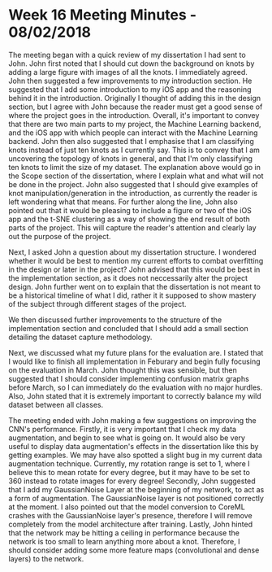# Week 16 Meeting Minutes - 08/02/2018

The meeting began with a quick review of my dissertation I had sent to John.
John first noted that I should cut down the background on knots by adding a large figure with images of all the knots.
I immediately agreed.
John then suggested a few improvements to my introduction section.
He suggested that I add some introduction to my iOS app and the reasoning behind it in the introduction.
Originally I thought of adding this in the design section, but I agree with John because the reader must get a good sense of where the project goes in the introduction.
Overall, it's important to convey that there are two main parts to my project, the Machine Learning backend, and the iOS app with which people can interact with the Machine Learning backend.
John then also suggested that I emphasise that I am classifying knots instead of just ten knots as I currently say.
This is to convey that I am uncovering the topology of knots in general, and that I'm only classifying ten knots to limit the size of my dataset.
The explanation above would go in the Scope section of the dissertation, where I explain what and what will not be done in the project.
John also suggested that I should give examples of knot manipulation/generation in the introduction, as currently the reader is left wondering what that means.
For further along the line, John also pointed out that it would be pleasing to include a figure or two of the iOS app and the t-SNE clustering as a way of showing the end result of both parts of the project.
This will capture the reader's attention and clearly lay out the purpose of the project.

Next, I asked John a question about my dissertation structure. 
I wondered whether it would be best to mention my current efforts to combat overfitting in the design or later in the project?
John advised that this would be best in the implementation section, as it does not neccessarily alter the project design.
John further went on to explain that the dissertation is not meant to be a historical timeline of what I did, rather it it supposed to show mastery of the subject through different stages of the project.

We then discussed further improvements to the structure of the implementation section and concluded that I should add a small section detailing the dataset capture methodology.

Next, we discussed what my future plans for the evaluation are.
I stated that I would like to finish all implementation in Feburary and begin fully focusing on the evaluation in March.
John thought this was sensible, but then suggested that I should consider implementing confusion matrix graphs before March, so I can immediately do the evaluation with no major hurdles.
Also, John stated that it is extremely important to correctly balance my wild dataset between all classes.

The meeting ended with John making a few suggestions on improving the CNN's performance.
Firstly, it is very important that I check my data augmentation, and begin to see what is going on.
It would also be very useful to display data augmentation's effects in the dissertation like this by getting examples.
We may have also spotted a slight bug in my current data augmentation technique.
Currently, my rotation range is set to 1, where I believe this to mean rotate for every degree, but it may have to be set to 360 instead to rotate images for every degree!
Secondly, John suggested that I add my GaussianNoise Layer at the beginning of my network, to act as a form of augmentation.
The GaussianNoise layer is not positioned correctly at the moment.
I also pointed out that the model conversion to CoreML crashes with the GaussianNoise layer's presence, therefore I will remove completely from the model architecture after training.
Lastly, John hinted that the network may be hitting a ceiling in performance because the network is too small to learn anything more about a knot.
Therefore, I should consider adding some more feature maps (convolutional and dense layers) to the network.
